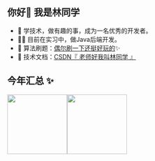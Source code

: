 ## 你好👋 我是林同学 

- 🎯 学技术，做有趣的事，成为一名优秀的开发者。
- 👩‍💻 目前在实习中，做Java后端开发。 
- 💫 算法刷题：<a href="https://github.com/lintongxue0/leetcode/tree/main/src" target="_blank">偶尔刷一下还挺好玩的</a>✨
- 📝 技术文档：<a href="https://blog.csdn.net/weixin_64176495?spm=1000.2115.3001.5343" target="_blank">CSDN『 老师好我叫林同学 』</a>


## 今年汇总 ✨

<img align="" height="137px" src="https://github-readme-stats.vercel.app/api?username=lintongxue0&hide_title=true&hide_border=true&show_icons=true&include_all_commits=true&line_height=21&bg_color=0,EC6C6C,FFD479,FFFC79,73FA79&theme=graywhite&locale=cn" /><img align="" height="137px" src="https://github-readme-stats.vercel.app/api/top-langs/?username=lintongxue0&hide_title=true&hide_border=true&layout=compact&bg_color=0,73FA79,73FDFF,D783FF&theme=graywhite&locale=cn" />
